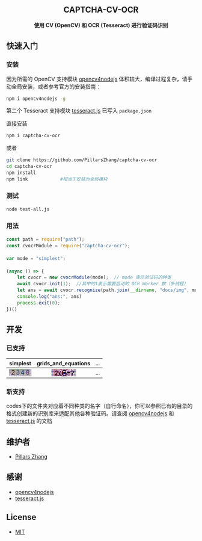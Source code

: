 
<h2 align="center">CAPTCHA-CV-OCR</h2>
<p align="center"><b>使用 CV (OpenCV) 和 OCR (Tesseract) 进行验证码识别</b></p>

## 快速入门

### 安装
因为所需的 OpenCV 支持模块 [opencv4nodejs](https://github.com/justadudewhohacks/opencv4nodejs) 体积较大，编译过程复杂，请手动全局安装，或者参考官方的安装指南：

```bash
npm i opencv4nodejs -g
```

第二个 Tesseract 支持模块 [tesseract.js](https://github.com/naptha/tesseract.js) 已写入 `package.json`

直接安装

```bash
npm i captcha-cv-ocr
```

或者

```bash
git clone https://github.com/PillarsZhang/captcha-cv-ocr
cd captcha-cv-ocr
npm install
npm link            #相当于安装为全局模块
```
### 测试

```bash
node test-all.js
```

### 用法

```javascript
const path = require("path");
const cvocrModule = require("captcha-cv-ocr");

var mode = "simplest";

(async () => {
    let cvocr = new cvocrModule(mode);  // mode 表示验证码的种类
    await cvocr.init(1);  //其中的1表示需要启动的 OCR Worker 数（多线程）
    let ans = await cvocr.recognize(path.join(__dirname, "docs/img", mode + ".jpg"));  //支持文件地址、Base64、Buffer形式
    console.log("ans:", ans)
    process.exit(0);
})()
```
## 开发

### 已支持
simplest | grids_and_equations | ...
:-: | :-: | :-:
<img src="./docs/img/simplest.jpg" height="20" alt="simplest" align=center> | <img src="./docs/img/grids_and_equations.jpg" height="20" alt="grids_and_equations" align=center> | ...

### 新支持

codes下的文件夹对应着不同种类的名字（自行命名），你可以参照已有的目录的格式创建新的识别库来适配其他各种验证码。请查阅 [opencv4nodejs](https://github.com/justadudewhohacks/opencv4nodejs) 和 [tesseract.js](https://github.com/naptha/tesseract.js) 的文档

## 维护者

- [Pillars Zhang](https://github.com/PillarsZhang)

## 感谢

- [opencv4nodejs](https://github.com/justadudewhohacks/opencv4nodejs)
- [tesseract.js](https://github.com/naptha/tesseract.js)

## License

- [MIT](https://opensource.org/licenses/MIT)
